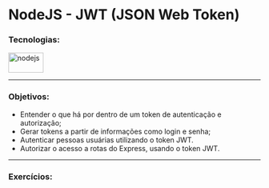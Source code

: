 # NodeJS - JWT (JSON Web Token)

### Tecnologias:

<img src="https://upload.wikimedia.org/wikipedia/commons/thumb/d/d9/Node.js_logo.svg/1024px-Node.js_logo.svg.png" alt="nodejs" width="70" height="40"/>

---

### Objetivos:

- Entender o que há por dentro de um token de autenticação e autorização;
- Gerar tokens a partir de informações como login e senha;
- Autenticar pessoas usuárias utilizando o token JWT.
- Autorizar o acesso a rotas do Express, usando o token JWT.

---

### Exercícios: